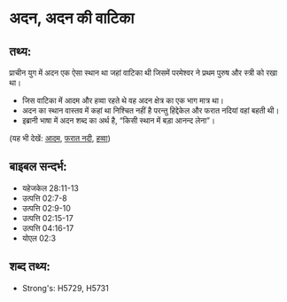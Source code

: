 # अदन, अदन की वाटिका #

## तथ्य: ##

प्राचीन युग में अदन एक ऐसा स्थान था जहां वाटिका थी जिसमें परमेश्वर ने प्रथम पुरुष और स्त्री को रखा था।

* जिस वाटिका में आदम और हव्वा रहते थे वह अदन क्षेत्र का एक भाग मात्र था।
* अदन का स्थान वास्तव में कहां था निश्चित नहीं है परन्तु हिद्देकेल और फरात नदियां वहां बहती थी।
* इब्रानी भाषा में अदन शब्द का अर्थ है, “किसी स्थान में बड़ा आनन्द लेना”।

(यह भी देखें: [आदम](../adam.md), [फरात नदी](../euphrates.md), [हव्वा](../eve.md))

## बाइबल सन्दर्भ: ##

* यहेजकेल 28:11-13
* उत्पत्ति 02:7-8
* उत्पत्ति 02:9-10
* उत्पत्ति 02:15-17
* उत्पत्ति 04:16-17
* योएल 02:3

## शब्द तथ्य: ##

* Strong's: H5729, H5731
